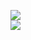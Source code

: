 [![](https://img.shields.io/badge/Made%20With-Github%20Spray-lightgrey.svg?style=for-the-badge&logo=github)](https://github.com/Annihil/github-spray#8727)  
[![](https://i.imgur.com/2DrTn0Z.gif)](https://github.com/Annihil/github-spray)